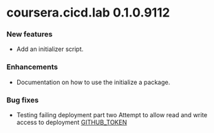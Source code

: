 # coursera.cicd.lab 0.1.0.9112

### New features

* Add an initializer script.

### Enhancements

* Documentation on how to use the initialize a package.

### Bug fixes

* Testing failing deployment part two
Attempt to allow read and write access to deployment
[GITHUB_TOKEN](https://docs.github.com/en/repositories/managing-your-repositorys-settings-and-features/enabling-features-for-your-repository/managing-github-actions-settings-for-a-repository#enabling-workflows-for-forks-of-private-repositories.)
